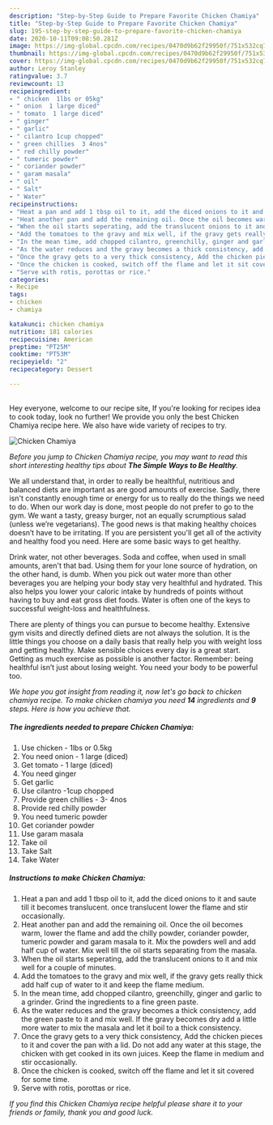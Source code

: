 ```yaml
---
description: "Step-by-Step Guide to Prepare Favorite Chicken Chamiya"
title: "Step-by-Step Guide to Prepare Favorite Chicken Chamiya"
slug: 195-step-by-step-guide-to-prepare-favorite-chicken-chamiya
date: 2020-10-11T09:08:50.281Z
image: https://img-global.cpcdn.com/recipes/0470d9b62f29950f/751x532cq70/chicken-chamiya-recipe-main-photo.jpg
thumbnail: https://img-global.cpcdn.com/recipes/0470d9b62f29950f/751x532cq70/chicken-chamiya-recipe-main-photo.jpg
cover: https://img-global.cpcdn.com/recipes/0470d9b62f29950f/751x532cq70/chicken-chamiya-recipe-main-photo.jpg
author: Leroy Stanley
ratingvalue: 3.7
reviewcount: 13
recipeingredient:
- " chicken  1lbs or 05kg"
- " onion  1 large diced"
- " tomato  1 large diced"
- " ginger"
- " garlic"
- " cilantro 1cup chopped"
- " green chillies  3 4nos"
- " red chilly powder"
- " tumeric powder"
- " coriander powder"
- " garam masala"
- " oil"
- " Salt"
- " Water"
recipeinstructions:
- "Heat a pan and add 1 tbsp oil to it, add the diced onions to it and saute till it becomes translucent. once translucent lower the flame and stir occasionally."
- "Heat another pan and add the remaining oil. Once the oil becomes warm, lower the flame and add the chilly powder, coriander powder, tumeric powder and garam masala to it. Mix the powders well and add half cup of water. Mix well till the oil starts separating from the masala."
- "When the oil starts seperating, add the translucent onions to it and mix well for a couple of minutes."
- "Add the tomatoes to the gravy and mix well, if the gravy gets really thick add half cup of water to it and keep the flame medium."
- "In the mean time, add chopped cilantro, greenchilly, ginger and garlic to a grinder. Grind the ingredients to a fine green paste."
- "As the water reduces and the gravy becomes a thick consistency, add the green paste to it and mix well. If the gravy becomes dry add a little more water to mix the masala and let it boil to a thick consistency."
- "Once the gravy gets to a very thick consistency, Add the chicken pieces to it and cover the pan with a lid. Do not add any water at this stage, the chicken with get cooked in its own juices. Keep the flame in medium and stir occasionally."
- "Once the chicken is cooked, switch off the flame and let it sit covered for some time."
- "Serve with rotis, porottas or rice."
categories:
- Recipe
tags:
- chicken
- chamiya

katakunci: chicken chamiya 
nutrition: 181 calories
recipecuisine: American
preptime: "PT25M"
cooktime: "PT53M"
recipeyield: "2"
recipecategory: Dessert

---
```

<br>
Hey everyone, welcome to our recipe site, If you're looking for recipes idea to cook today, look no further! We provide you only the best Chicken Chamiya recipe here. We also have wide variety of recipes to try.
<br>


![Chicken Chamiya](https://img-global.cpcdn.com/recipes/0470d9b62f29950f/751x532cq70/chicken-chamiya-recipe-main-photo.jpg)

<i>Before you jump to Chicken Chamiya recipe, you may want to read this short interesting healthy tips about <strong>The Simple Ways to Be Healthy</strong>.</i>

We all understand that, in order to really be healthful, nutritious and balanced diets are important as are good amounts of exercise. Sadly, there isn't constantly enough time or energy for us to really do the things we need to do. When our work day is done, most people do not prefer to go to the gym. We want a tasty, greasy burger, not an equally scrumptious salad (unless we’re vegetarians). The good news is that making healthy choices doesn’t have to be irritating. If you are persistent you'll get all of the activity and healthy food you need. Here are some basic ways to get healthy.

Drink water, not other beverages. Soda and coffee, when used in small amounts, aren't that bad. Using them for your lone source of hydration, on the other hand, is dumb. When you pick out water more than other beverages you are helping your body stay very healthful and hydrated. This also helps you lower your caloric intake by hundreds of points without having to buy and eat gross diet foods. Water is often one of the keys to successful weight-loss and healthfulness.

There are plenty of things you can pursue to become healthy. Extensive gym visits and directly defined diets are not always the solution. It is the little things you choose on a daily basis that really help you with weight loss and getting healthy. Make sensible choices every day is a great start. Getting as much exercise as possible is another factor. Remember: being healthful isn’t just about losing weight. You need your body to be powerful too. 


<i>We hope you got insight from reading it, now let's go back to chicken chamiya recipe. To make chicken chamiya you need <strong>14</strong> ingredients and <strong>9</strong> steps. Here is how you achieve that.
</i>

##### The ingredients needed to prepare Chicken Chamiya:

1. Use  chicken - 1lbs or 0.5kg
1. You need  onion - 1 large (diced)
1. Get  tomato - 1 large (diced)
1. You need  ginger
1. Get  garlic
1. Use  cilantro -1cup chopped
1. Provide  green chillies - 3- 4nos
1. Provide  red chilly powder
1. You need  tumeric powder
1. Get  coriander powder
1. Use  garam masala
1. Take  oil
1. Take  Salt
1. Take  Water


##### Instructions to make Chicken Chamiya:

1. Heat a pan and add 1 tbsp oil to it, add the diced onions to it and saute till it becomes translucent. once translucent lower the flame and stir occasionally.
1. Heat another pan and add the remaining oil. Once the oil becomes warm, lower the flame and add the chilly powder, coriander powder, tumeric powder and garam masala to it. Mix the powders well and add half cup of water. Mix well till the oil starts separating from the masala.
1. When the oil starts seperating, add the translucent onions to it and mix well for a couple of minutes.
1. Add the tomatoes to the gravy and mix well, if the gravy gets really thick add half cup of water to it and keep the flame medium.
1. In the mean time, add chopped cilantro, greenchilly, ginger and garlic to a grinder. Grind the ingredients to a fine green paste.
1. As the water reduces and the gravy becomes a thick consistency, add the green paste to it and mix well. If the gravy becomes dry add a little more water to mix the masala and let it boil to a thick consistency.
1. Once the gravy gets to a very thick consistency, Add the chicken pieces to it and cover the pan with a lid. Do not add any water at this stage, the chicken with get cooked in its own juices. Keep the flame in medium and stir occasionally.
1. Once the chicken is cooked, switch off the flame and let it sit covered for some time.
1. Serve with rotis, porottas or rice.


<i>If you find this Chicken Chamiya recipe helpful please share it to your friends or family, thank you and good luck.</i>
